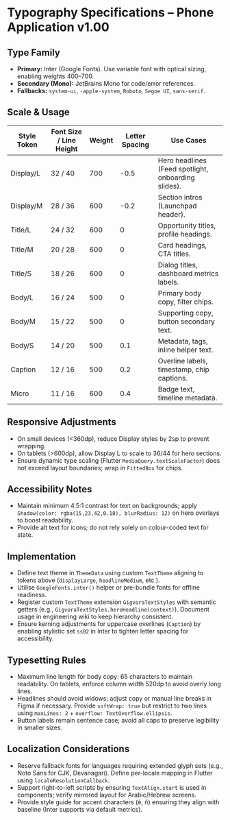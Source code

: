 # Typography Specifications – Phone Application v1.00

## Type Family
- **Primary:** Inter (Google Fonts). Use variable font with optical sizing, enabling weights 400–700.
- **Secondary (Mono):** JetBrains Mono for code/error references.
- **Fallbacks:** `system-ui`, `-apple-system`, `Roboto`, `Segoe UI`, `sans-serif`.

## Scale & Usage
| Style Token | Font Size / Line Height | Weight | Letter Spacing | Use Cases |
| --- | --- | --- | --- | --- |
| Display/L | 32 / 40 | 700 | -0.5 | Hero headlines (Feed spotlight, onboarding slides). |
| Display/M | 28 / 36 | 600 | -0.2 | Section intros (Launchpad header). |
| Title/L | 24 / 32 | 600 | 0 | Opportunity titles, profile headings. |
| Title/M | 20 / 28 | 600 | 0 | Card headings, CTA titles. |
| Title/S | 18 / 26 | 600 | 0 | Dialog titles, dashboard metrics labels. |
| Body/L | 16 / 24 | 500 | 0 | Primary body copy, filter chips. |
| Body/M | 15 / 22 | 500 | 0 | Supporting copy, button secondary text. |
| Body/S | 14 / 20 | 500 | 0.1 | Metadata, tags, inline helper text. |
| Caption | 12 / 16 | 500 | 0.2 | Overline labels, timestamp, chip captions. |
| Micro | 11 / 16 | 600 | 0.4 | Badge text, timeline metadata. |

## Responsive Adjustments
- On small devices (<360dp), reduce Display styles by 2sp to prevent wrapping.
- On tablets (>600dp), allow Display L to scale to 36/44 for hero sections.
- Ensure dynamic type scaling (Flutter `MediaQuery.textScaleFactor`) does not exceed layout boundaries; wrap in `FittedBox` for chips.

## Accessibility Notes
- Maintain minimum 4.5:1 contrast for text on backgrounds; apply `Shadow(color: rgba(15,23,42,0.18), blurRadius: 12)` on hero overlays to boost readability.
- Provide alt text for icons; do not rely solely on colour-coded text for state.

## Implementation
- Define text theme in `ThemeData` using custom `TextTheme` aligning to tokens above (`displayLarge`, `headlineMedium`, etc.).
- Utilise `GoogleFonts.inter()` helper or pre-bundle fonts for offline readiness.
- Register custom `TextTheme` extension `GigvoraTextStyles` with semantic getters (e.g., `GigvoraTextStyles.heroHeadline(context)`). Document usage in engineering wiki to keep hierarchy consistent.
- Ensure kerning adjustments for uppercase overlines (`Caption`) by enabling stylistic set `ss02` in Inter to tighten letter spacing for accessibility.

## Typesetting Rules
- Maximum line length for body copy: 65 characters to maintain readability. On tablets, enforce column width 520dp to avoid overly long lines.
- Headlines should avoid widows; adjust copy or manual line breaks in Figma if necessary. Provide `softWrap: true` but restrict to two lines using `maxLines: 2` + `overflow: TextOverflow.ellipsis`.
- Button labels remain sentence case; avoid all caps to preserve legibility in smaller sizes.

## Localization Considerations
- Reserve fallback fonts for languages requiring extended glyph sets (e.g., Noto Sans for CJK, Devanagari). Define per-locale mapping in Flutter using `localeResolutionCallback`.
- Support right-to-left scripts by ensuring `TextAlign.start` is used in components; verify mirrored layout for Arabic/Hebrew screens.
- Provide style guide for accent characters (é, ñ) ensuring they align with baseline (Inter supports via default metrics).

